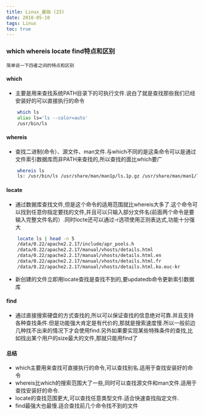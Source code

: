 ```yaml
---
title: Linux_基础 (23)
date: 2018-05-10
tags: Linux
toc: true
---
```


### which whereis locate find特点和区别
    简单说一下四者之间的特点和区别

<!-- more -->

#### which
- 主要是用来查找系统PATH目录下的可执行文件.说白了就是查找那些我们已经安装好的可以直接执行的命令
```bash
    which ls
    alias ls='ls --color=auto'
	/usr/bin/ls
```

#### whereis
- 查找二进制(命令）、源文件、man文件.与which不同的是这条命令可以是通过文件索引数据库而非PATH来查找的,所以查找的面比which要广
```bash
    whereis ls
    ls: /usr/bin/ls /usr/share/man/man1p/ls.1p.gz /usr/share/man/man1/ls.1.gz
```

#### locate
- 通过数据库查找文件,但是这个命令的适用范围就比whereis大多了.这个命令可以找到任意你指定要找的文件,并且可以只输入部分文件名(前面两个命令是要输入完整文件名的）.同时locte还可以通过-r选项使用正则表达式,功能十分强大
```bash
    locate ls | head -n 5
    /data/0.22/apache2.2.17/include/apr_pools.h
    /data/0.22/apache2.2.17/manual/vhosts/details.html
    /data/0.22/apache2.2.17/manual/vhosts/details.html.en
    /data/0.22/apache2.2.17/manual/vhosts/details.html.fr
    /data/0.22/apache2.2.17/manual/vhosts/details.html.ko.euc-kr
```
- 新创建的文件立即用locate查找是查找不到的,要updatedb命令更新索引数据库

#### find
- 通过直接搜索硬盘的方式查找的,所以可以保证查找的信息绝对可靠.并且支持各种查找条件.但是功能强大肯定是有代价的,那就是搜索速度慢.所以一般前边几种找不出来的情况下才会使用find.另外如果要实现某些特殊条件的查找,比如找出某个用户的size最大的文件,那就只能用find了

#### 总结
- which主要用来查找可直接执行的命令,可以查找别名.适用于查找安装好的命令
- whereis比which的搜索范围大了一些,同时可以查找源文件和man文件.适用于查找安装好的命令.
- locate的查找范围更大,可以查找任意类型文件.适合快速查找指定文件.
- find最强大也最慢.适合查找前几个命令找不到的文件